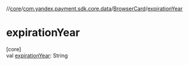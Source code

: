 //[core](../../../index.md)/[com.yandex.payment.sdk.core.data](../index.md)/[BrowserCard](index.md)/[expirationYear](expiration-year.md)

# expirationYear

[core]\
val [expirationYear](expiration-year.md): String
